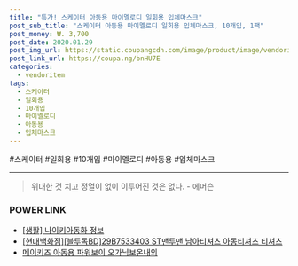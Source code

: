 ```yaml
--- 
title: "특가! 스케이터 아동용 마이멜로디 일회용 입체마스크" 
post_sub_title: "스케이터 아동용 마이멜로디 일회용 입체마스크, 10개입, 1팩" 
post_money: ₩. 3,700 
post_date: 2020.01.29 
post_img_url: https://static.coupangcdn.com/image/product/image/vendoritem/2018/11/12/3487285071/d6acad8e-3d92-4523-9d3c-556b3bd97547.jpg 
post_link_url: https://coupa.ng/bnHU7E 
categories: 
  - vendoritem 
tags: 
  - 스케이터 
  - 일회용 
  - 10개입 
  - 마이멜로디 
  - 아동용 
  - 입체마스크 
--- 
```

  #스케이터 #일회용 #10개입 #마이멜로디 #아동용 #입체마스크 
<hr> 

> 위대한 것 치고 정열이 없이 이루어진 것은 없다. - 에머슨 


### POWER LINK

* <a href="https://blog.naver.com/sakai111/221763062473" target="_blank"> [생활] 나이키아동화 정보 </a>
* <a href="https://blog.naver.com/fasyy4321/221781913626" target="_blank">[현대백화점][블루독BD]29B7533403 ST맨투맨 남아티셔츠 아동티셔츠 티셔츠</a>
* <a href="https://blog.naver.com/sakai111/221777699312" target="_blank">메이키즈 아동용 파워보이 오가닉보온내의</a>
